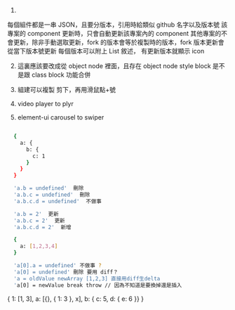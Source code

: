 1.

每個組件都是一串 JSON，且要分版本，引用時給類似 github 名字以及版本號
該專案的 component 更新時，只會自動更新該專案內的 component
其他專案的不會更新，除非手動選取更新，fork 的版本會等於複製時的版本，fork 版本更新會從當下版本號更新
每個版本可以附上 List 敘述，
有更新版本就顯示 icon

2. 這裏應該要改成從 object node 裡面，且存在 object node
   style block 是不是跟 class block 功能合併

3. 組建可以複製 剪下，再用滑鼠點+號

4. video player to plyr

5. element-ui carousel to swiper

```bash

  {
    a: {
      b: {
        c: 1
      }
    }
  }

  'a.b = undefined'  刪除
  'a.b.c = undefined'  刪除
  'a.b.c.d = undefined'  不做事

  'a.b = 2'  更新
  'a.b.c = 2'  更新
  'a.b.c.d = 2'  新增

  {
    a: [1,2,3,4]
  }

  'a[0].a = undefined' 不做事 ?
  'a[0] = undefined' 刪除 要用 diff？
  'a = oldValue newArray [1,2,3] 直接用diff生delta
  'a[0] = newValue break throw // 因為不知道是要換掉還是插入 

```
{
        1: [1, 3],
        a: [{}, { 1: 3 }, x],
        b: { c: 5, d: { e: 6 }}
      }
